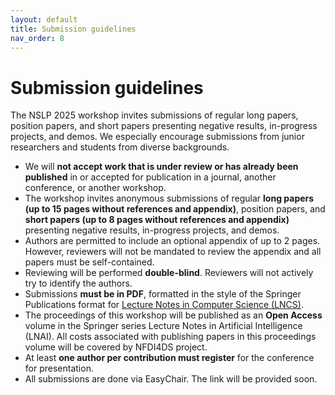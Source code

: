 ```yaml
---
layout: default
title: Submission guidelines
nav_order: 8
---
```


# Submission guidelines

The NSLP 2025 workshop invites submissions of regular long papers, position papers, and short papers presenting negative results, in-progress projects, and demos. We especially encourage submissions from junior researchers and students from diverse backgrounds.

* We will **not accept work that is under review or has already been published** in or accepted for publication in a journal, another conference, or another workshop.
* The workshop invites anonymous submissions of regular **long papers (up to 15 pages without references and appendix)**, position papers, and **short papers (up to 8 pages without references and appendix)** presenting negative results, in-progress projects, and demos. 
* Authors are permitted to include an optional appendix of up to 2 pages. However, reviewers will not be mandated to review the appendix and all papers must be self-contained.
* Reviewing will be performed **double-blind**. Reviewers will not actively try to identify the authors.
* Submissions **must be in PDF**, formatted in the style of the Springer Publications format for [Lecture Notes in Computer Science (LNCS)](https://www.springer.com/gp/computer-science/lncs/conference-proceedings-guidelines).
* The proceedings of this workshop will be published as an **Open Access** volume in the Springer series Lecture Notes in Artificial Intelligence (LNAI). All costs associated with publishing papers in this proceedings volume will be covered by NFDI4DS project.
* At least **one author per contribution must register** for the conference for presentation.
* All submissions are done via EasyChair. The link will be provided soon.
